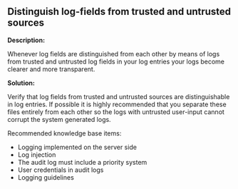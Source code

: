 
Distinguish log-fields from trusted and untrusted sources
-------

**Description:**

Whenever log fields are distinguished from each other by means of logs from trusted and 
untrusted log fields in your log entries your logs become clearer and more transparent.


**Solution:**

Verify that log fields from trusted and untrusted sources are distinguishable in 
log entries. If possible it is highly recommended that you separate these files 
entirely from each other so the logs with untrusted user-input cannot corrupt the
system generated logs.

Recommended knowledge base items:

- Logging implemented on the server side
- Log injection
- The audit log must include a priority system
- User credentials in audit logs
- Logging guidelines
